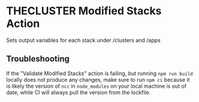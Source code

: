 # THECLUSTER Modified Stacks Action

Sets output variables for each stack under /clusters and /apps

## Troubleshooting

If the "Validate Modified Stacks" action is failing, but running `npm run build` locally does not produce any changes, make sure to run `npm ci` because it is likely the version of `ncc` in `node_modules` on your local machine is out of date, while CI will always pull the version from the lockfile.
